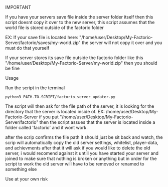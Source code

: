 IMPORTANT

If you have your servers save file inside the server folder itself then this script doesnt copy it over to the new server, this script assumes that the world file is stored outside of the factorio folder

EX: If your save file is located here: "/home/user/Desktop/My-Factorio-Server/factorio/saves/my-world.zip" the server will not copy it over and you must do that yourself

If your server stores its save file outside the factorio folder like this "/home/user/Desktop/My-Factorio-Server/my-world.zip" then you should be fine


Usage

Run the script in the terminal
```
python3 PATH-TO-SCRIPT/factorio_server_updater.py
```

The script will then ask for the file path of the server, it is looking for the directory that the server is located inside of.
EX: /home/user/Desktop/My-Factorio-Server
if you put "/home/user/Desktop/My-Factorio-Server/factorio" then the script assues that the server is located inside a folder called 'factorio' and it wont work.

after the scrip confirms the file path it should just be sit back and watch, the scrip will automatically copy the old server settings, whitelist, player-data, and achievments
after that it will ask if you would like to delete the old server, i would recomend against it untill you have started your server and joined to make sure that nothing is broken or anything but in order for the script to work the old server will have to be removed or renamed to something else


Use at your own risk

